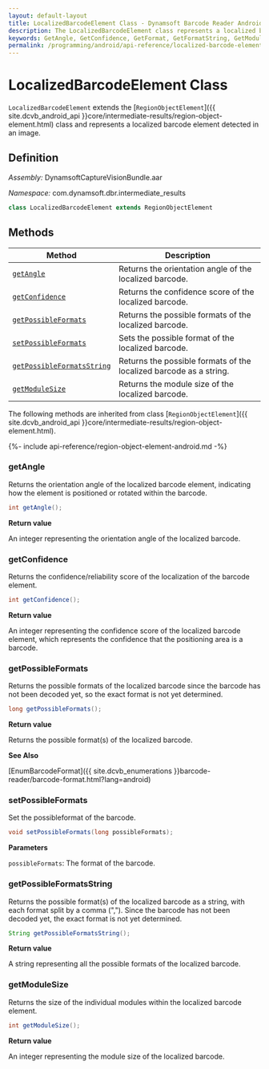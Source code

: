 ```yaml
---
layout: default-layout
title: LocalizedBarcodeElement Class - Dynamsoft Barcode Reader Android Edition
description: The LocalizedBarcodeElement class represents a localized barcode element detected in an image. It is inherited from RegionObjectElement class.
keywords: GetAngle, GetConfidence, GetFormat, GetFormatString, GetModuleSize, LocalizedBarcodeElement, api reference
permalink: /programming/android/api-reference/localized-barcode-element.html
---
```


# LocalizedBarcodeElement Class

`LocalizedBarcodeElement` extends the [`RegionObjectElement`]({{ site.dcvb_android_api }}core/intermediate-results/region-object-element.html) class and represents a localized barcode element detected in an image.

## Definition

*Assembly:* DynamsoftCaptureVisionBundle.aar

*Namespace:* com.dynamsoft.dbr.intermediate_results

```java
class LocalizedBarcodeElement extends RegionObjectElement
```

## Methods

| Method | Description |
|--------|-------------|
| [`getAngle`](#getangle) | Returns the orientation angle of the localized barcode. |
| [`getConfidence`](#getconfidence) | Returns the confidence score of the localized barcode. |
| [`getPossibleFormats`](#getpossibleformats) | Returns the possible formats of the localized barcode. |
| [`setPossibleFormats`](#setpossibleformats) | Sets the possible format of the localized barcode. |
| [`getPossibleFormatsString`](#getpossibleformatsstring) | Returns the possible formats of the localized barcode as a string. |
| [`getModuleSize`](#getmodulesize) | Returns the module size of the localized barcode. |

The following methods are inherited from class [`RegionObjectElement`]({{ site.dcvb_android_api }}core/intermediate-results/region-object-element.html).

{%- include api-reference/region-object-element-android.md -%}

### getAngle

Returns the orientation angle of the localized barcode element, indicating how the element is positioned or rotated within the barcode.

```java
int getAngle();
```

**Return value**

An integer representing the orientation angle of the localized barcode.

### getConfidence

Returns the confidence/reliability score of the localization of the barcode element.

```java
int getConfidence();
```

**Return value**

An integer representing the confidence score of the localized barcode element, which represents the confidence that the positioning area is a barcode.

### getPossibleFormats

Returns the possible formats of the localized barcode since the barcode has not been decoded yet, so the exact format is not yet determined.

```java
long getPossibleFormats();
```

**Return value**

Returns the possible format(s) of the localized barcode.

**See Also**

[EnumBarcodeFormat]({{ site.dcvb_enumerations }}barcode-reader/barcode-format.html?lang=android)

### setPossibleFormats

Set the possibleformat of the barcode.

```java
void setPossibleFormats(long possibleFormats);
```

**Parameters**

`possibleFormats`: The format of the barcode.

### getPossibleFormatsString

Returns the possible format(s) of the localized barcode as a string, with each format split by a comma (","). Since the barcode has not been decoded yet, the exact format is not yet determined.

```java
String getPossibleFormatsString();
```

**Return value**

A string representing all the possible formats of the localized barcode.

### getModuleSize

Returns the size of the individual modules within the localized barcode element.

```java
int getModuleSize();
```

**Return value**

An integer representing the module size of the localized barcode.
